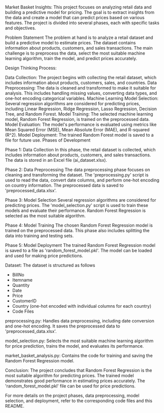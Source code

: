 Market Basket Insights:
	This project focuses on analyzing retail data and building a predictive model for pricing. The goal is to extract insights from the data and create a model that can predict prices based on various features. The project is divided into several phases, each with specific tasks and objectives.

Problem Statement
	The problem at hand is to analyze a retail dataset and build a predictive model to estimate prices. The dataset contains information about products, customers, and sales transactions. The main challenge is to preprocess the data, select the most suitable machine learning algorithm, train the model, and predict prices accurately.

Design Thinking Process:

Data Collection: The project begins with collecting the retail dataset, which includes information about products, customers, sales, and countries.
Data Preprocessing: The data is cleaned and transformed to make it suitable for analysis. This includes handling missing values, converting data types, and one-hot encoding categorical variables.
Machine Learning Model Selection: Several regression algorithms are considered for predicting prices, including Linear Regression, Ridge Regression, Lasso Regression, Decision Tree, and Random Forest.
Model Training: The selected machine learning model, Random Forest Regression, is trained on the preprocessed data.
Model Evaluation: The model's performance is evaluated using metrics like Mean Squared Error (MSE), Mean Absolute Error (MAE), and R-squared (R^2).
Model Deployment: The trained Random Forest model is saved to a file for future use.
Phases of Development

Phase 1: Data Collection
In this phase, the retail dataset is collected, which includes information about products, customers, and sales transactions. The data is stored in an Excel file (ai_dataset.xlsx).

Phase 2: Data Preprocessing
The data preprocessing phase focuses on cleaning and transforming the dataset. The 'preprocessing.py' script is used to read the data, convert date columns, and perform one-hot encoding on country information. The preprocessed data is saved to 'preprocessed_data.xlsx'.

Phase 3: Model Selection
Several regression algorithms are considered for predicting prices. The 'model_selection.py' script is used to train these models and evaluate their performance. Random Forest Regression is selected as the most suitable algorithm.

Phase 4: Model Training
The chosen Random Forest Regression model is trained on the preprocessed data. This phase also includes splitting the data into training and testing sets.

Phase 5: Model Deployment
The trained Random Forest Regression model is saved to a file as 'random_forest_model.pkl'. The model can be loaded and used for making price predictions.

Dataset:
The dataset is structured as follows

- BillNo
- Itemname
- Quantity
- Date
- Price
- CustomerID
- Country (one-hot encoded with individual columns for each country)
- Code Files
  
preprocessing.py:
	Handles data preprocessing, including date conversion and one-hot encoding. It saves the preprocessed data to 'preprocessed_data.xlsx'.

model_selection.py:
	Selects the most suitable machine learning algorithm for price prediction, trains the model, and evaluates its performance.
 
market_basket_analysis.py: 
	Contains the code for training and saving the Random Forest Regression model.
 
Conclusion:
The project concludes that Random Forest Regression is the most suitable algorithm for predicting prices. The trained model demonstrates good performance in estimating prices accurately. The 'random_forest_model.pkl' file can be used for price predictions.

For more details on the project phases, data preprocessing, model selection, and deployment, refer to the corresponding code files and this README.
